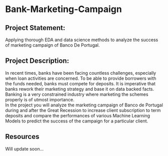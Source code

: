 # Bank-Marketing-Campaign
## Project Statement:
Applying thorough EDA and data science methods to analyze the success of marketing campaign of Banco De Portugal. 

## Project Description:
In recent times, banks have been facing countless challenges, especially when loan activities are concerned. To be able to provide borrowers with the funds needed, banks must compete for deposits. It is imperative that banks rework their marketing strategy and base it on data backed facts. Banking is a very constrained industry where marketing the schemes properly is of utmost importance. <br>
In the project you will analyze the marketing campaign of Banco de Portugal during and after the Great Recession to increase client subscription to term deposits and compare the performances of various Machine Learning Models to predict the success of the campaign for a particular client.

## Resources
Will update soon...
